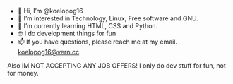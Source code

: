 - 👋 Hi, I’m @koelopog16
- 👀 I’m interested in Technology, Linux, Free software and GNU.
- 🌱 I’m currently learning HTML, CSS and Python.
- 🤓 I do development things for fun
- 📫 If you have questions, please reach me at my email. koelopog16@vern.cc.

Also IM NOT ACCEPTING ANY JOB OFFERS! I only do dev stuff for fun, not for money.
<!---
koelopog16/koelopog16 is a ✨ special ✨ repository because its `README.md` (this file) appears on your GitHub profile.
You can click the Preview link to take a look at your changes.
--->
